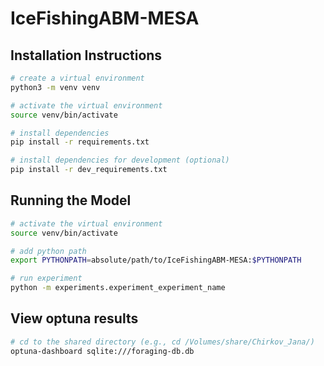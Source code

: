# IceFishingABM-MESA

## Installation Instructions

```bash
# create a virtual environment
python3 -m venv venv

# activate the virtual environment
source venv/bin/activate

# install dependencies
pip install -r requirements.txt

# install dependencies for development (optional)
pip install -r dev_requirements.txt

```

## Running the Model

```bash
# activate the virtual environment
source venv/bin/activate

# add python path
export PYTHONPATH=absolute/path/to/IceFishingABM-MESA:$PYTHONPATH

# run experiment
python -m experiments.experiment_experiment_name
```

## View optuna results

```bash
# cd to the shared directory (e.g., cd /Volumes/share/Chirkov_Jana/)
optuna-dashboard sqlite:///foraging-db.db
```
